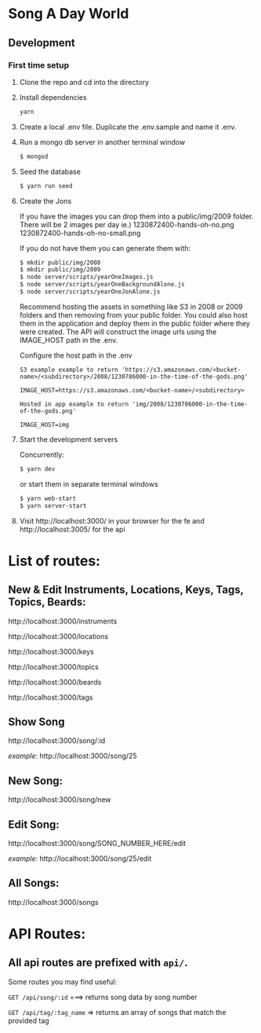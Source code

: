 # Song A Day World

## Development

### First time setup

1. Clone the repo and cd into the directory
2. Install dependencies

   ```bash
   yarn
   ```

3. Create a local .env file. Duplicate the .env.sample and name it .env.

4. Run a mongo db server in another terminal window

   ```bash
   $ mongod
   ```

5. Seed the database

   ```bash
   $ yarn run seed
   ```

6. Create the Jons

   If you have the images you can drop them into a public/img/2009 folder. There will be 2 images per day ie.)
   1230872400-hands-oh-no.png
   1230872400-hands-oh-no-small.png

   If you do not have them you can generate them with:

   ```bash
   $ mkdir public/img/2008
   $ mkdir public/img/2009
   $ node server/scripts/yearOneImages.js
   $ node server/scripts/yearOneBackgroundAlone.js
   $ node server/scripts/yearOneJonAlone.js
   ```

   Recommend hosting the assets in something like S3 in 2008 or 2009 folders and then removing from your public folder. You could also host them in the application and deploy them in the public folder where they were created. The API will construct the image urls using the IMAGE_HOST path in the .env.

   Configure the host path in the .env

   ```
   S3 example example to return 'https://s3.amazonaws.com/<bucket-name>/<subdirectory>/2008/1230786000-in-the-time-of-the-gods.png'

   IMAGE_HOST=https://s3.amazonaws.com/<bucket-name>/<subdirectory>
   ```

   ```
   Hosted in app example to return 'img/2008/1230786000-in-the-time-of-the-gods.png'

   IMAGE_HOST=img
   ```

7. Start the development servers

   Concurrently:

   ```bash
   $ yarn dev
   ```

   or start them in separate terminal windows

   ```bash
   $ yarn web-start
   $ yarn server-start
   ```

8. Visit http://localhost:3000/ in your browser for the fe and http://localhost:3005/ for the api

# List of routes:

## New & Edit Instruments, Locations, Keys, Tags, Topics, Beards:

http://localhost:3000/instruments

http://localhost:3000/locations

http://localhost:3000/keys

http://localhost:3000/topics

http://localhost:3000/beards

http://localhost:3000/tags

## Show Song

http://localhost:3000/song/:id

_example:_ http://localhost:3000/song/25

## New Song:

http://localhost:3000/song/new

## Edit Song:

http://localhost:3000/song/SONG_NUMBER_HERE/edit

_example:_ http://localhost:3000/song/25/edit

## All Songs:

http://localhost:3000/songs

# API Routes:

## All api routes are prefixed with `api/`.

Some routes you may find useful:

`GET /api/song/:id` ===> returns song data by song number

`GET /api/tag/:tag_name` => returns an array of songs that match the provided tag
